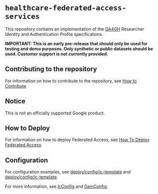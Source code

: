 # `healthcare-federated-access-services`

This repository contains an implementation of the
[GA4GH](https://www.ga4gh.org/) Researcher Identity and
Authentication Profile specifications.

**IMPORTANT: This is an early pre-release that should only be used for testing and demo purposes. Only synthetic or public datasets should be used. Customer support is not currently provided.**

## Contributing to the repository

For information on how to contribute to the repository, see [How to Contribute](CONTRIBUTING.md).

## Notice

This is not an officially supported Google product.

## How to Deploy

For information on how to deploy Federated Access, see [How To Deploy Federated Access](deploy.md).

## Configuration

For configuration examples, see [deploy/config/ic-template](/google3/third_party/hcls_federated_access/deploy/config/ic-template) and [deploy/config/ic-template](/google3/third_party/hcls_federated_access/deploy/config/ic-template).

For more information, see [IcConfig](/google3/third_party/hcls_federated_access/proto/ic/v1/ic_service.proto) and [DamConfig](/google3/third_party/hcls_federated_access/proto/dam/v1/dam_service.proto).
